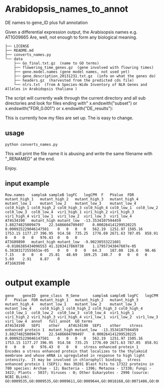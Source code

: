 # Arabidopsis_names_to_annot
DE names to gene_ID plus full annotation

Given a differential expression output, the Arabisopsis names e.g. AT1G09665
Are, well, not enough to form any biological meaning. 

```
├── LICENSE
├── README.md
├── converts_names.py
└── data
    ├── Go_final.txt.gz  (name to GO terms)
    ├── flowering_time_genes.gz  (gene involved with flowring times)
    ├── gene.model.names (gene model names, not used yet)
    ├── gene_description_20131231.txt.gz  (info on what the genes do)
    ├── headers.gz  (harvested from the predicted cds file)
    └── nlrs.txt  (from A Species-Wide Inventory of NLR Genes and Alleles in Arabidopsis thaliana )
```

The script will currently walk through the current directory and all sub directories 
and look for files ending with" x.endswith("subset") or x.endswith("FDR_0.001") or x.endswith("DE_results"):

This is currently how my files are set up. The is easy to change. 

## usage
`python converts_names.py`  

This will print the file name it is abusing and write the same filename with "_RENAMED" at the end. 

Enjoy. 


## input example

```
Row.names	sampleA	sampleB	logFC	logCPM	F	PValue	FDR	mutant_high_1	mutant_high_2	mutant_high_3	mutant_high_4	mutant_low_1	mutant_low_2	mutant_low_3	mutant_low_4	col0_high_1	col0_high_2	col0_high_3	col0_high_4	col0_low_1	col0_low_2	col0_low_3	col0_low_4	vir1_high_1	vir1_high_2	vir1_high_3	vir1_high_4	vir1_low_1	vir1_low_2	vir1_low_3	vir1_low_4
AT4G34190	mutant_high	mutant_low	-13.3534107594459	3.88274825009479	22.5486604709497	0.000264141299520225	0.000925229046147501	0	0	0	0	562.19	1251.97	1505.16	1753.15	1177.27	396.95	914.58	735.25	1776.69	2671.63	787.05	858.91	0	0	0	0	976.43	0	0	0
AT3G09890	mutant_high	mutant_low	-9.90230553221601	-0.0186385434096553	41.3203417869738	1.17957343847607e-05	6.38383172555651e-05	0	0	0	0	64.3	187.08	126.6	90.46	7.15	0	0	0	25.81	48.69	169.25	240.7	0	0	0	0	5.69	2.91	8.87	0
AT1G63590
```

# output example

```
gene	geneID	gene_class	R_Gene   	sampleA	sampleB	logFC	logCPM	F	PValue	FDR	mutant_high_1	mutant_high_2	mutant_high_3	mutant_high_4	mutant_low_1	mutant_low_2	mutant_low_3	mutant_low_4	col0_high_1	col0_high_2	col0_high_3	col0_high_4	col0_low_1	col0_low_2	col0_low_3	col0_low_4	vir1_high_1	vir1_high_2	vir1_high_3	vir1_high_4	vir1_low_1	vir1_low_2	vir1_low_3	vir1_low_4	annot	full_annot	GO_terms
AT4G34190	SEP1	other	 AT4G34190	SEP1	other	 stress enhanced protein 1 	mutant_high	mutant_low	-13.3534107594459	3.88274825009479	22.5486604709497	0.000264141299520225	0.000925229046147501	0	0	0	0	562.19	1251.97	1505.16	1753.15	1177.27	396.95	914.58	735.25	1776.69	2671.63	787.05	858.91	0	0	0	0	976.43	0	0	0	stress enhanced protein 1	Encodes a stress enhanced protein that localizes to the thylakoid membrane and whose mRNA is upregulated in response to high light intensity.  It may be involved in chlorophyll binding.  stress enhanced protein 1 (SEP1); Has 30201 Blast hits to 17322 proteins in 780 species: Archae - 12; Bacteria - 1396; Metazoa - 17338; Fungi - 3422; Plants - 5037; Viruses - 0; Other Eukaryotes - 2996 (source: NCBI BLink).	GO:0009535,GO:0009535,GO:0009611,GO:0009644,GO:0016168,GO:0071486,GO:0071492


```